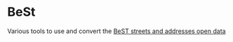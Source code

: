 # BeSt

Various tools to use and convert the [BeST streets and addresses open data](https://opendata.bosa.be/index.nl.html)
